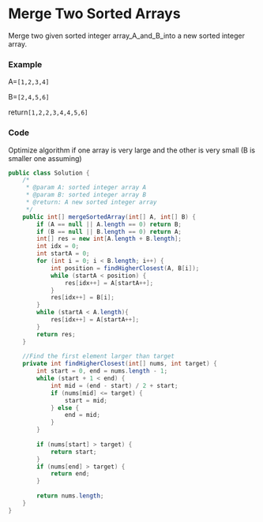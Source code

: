 # Merge Two Sorted Arrays

Merge two given sorted integer array\_A\_and\_B\_into a new sorted integer array.

### Example

A=`[1,2,3,4]`

B=`[2,4,5,6]`

return`[1,2,2,3,4,4,5,6]`

### Code

Optimize algorithm if one array is very large and the other is very small \(B is smaller one assuming\)

```java
public class Solution {
    /*
     * @param A: sorted integer array A
     * @param B: sorted integer array B
     * @return: A new sorted integer array
     */
    public int[] mergeSortedArray(int[] A, int[] B) {
        if (A == null || A.length == 0) return B;
        if (B == null || B.length == 0) return A;
        int[] res = new int[A.length + B.length];
        int idx = 0;
        int startA = 0;
        for (int i = 0; i < B.length; i++) {
            int position = findHigherClosest(A, B[i]);
            while (startA < position) {
                res[idx++] = A[startA++];
            }
            res[idx++] = B[i];
        }
        while (startA < A.length){
            res[idx++] = A[startA++];
        }
        return res;
    }
    
    //Find the first element larger than target
    private int findHigherClosest(int[] nums, int target) {
        int start = 0, end = nums.length - 1;
        while (start + 1 < end) {
            int mid = (end - start) / 2 + start;
            if (nums[mid] <= target) {
                start = mid;
            } else {
                end = mid;
            }
        }
    
        if (nums[start] > target) {
            return start;
        }
        if (nums[end] > target) {
            return end;
        }
    
        return nums.length;
    }
}
```




